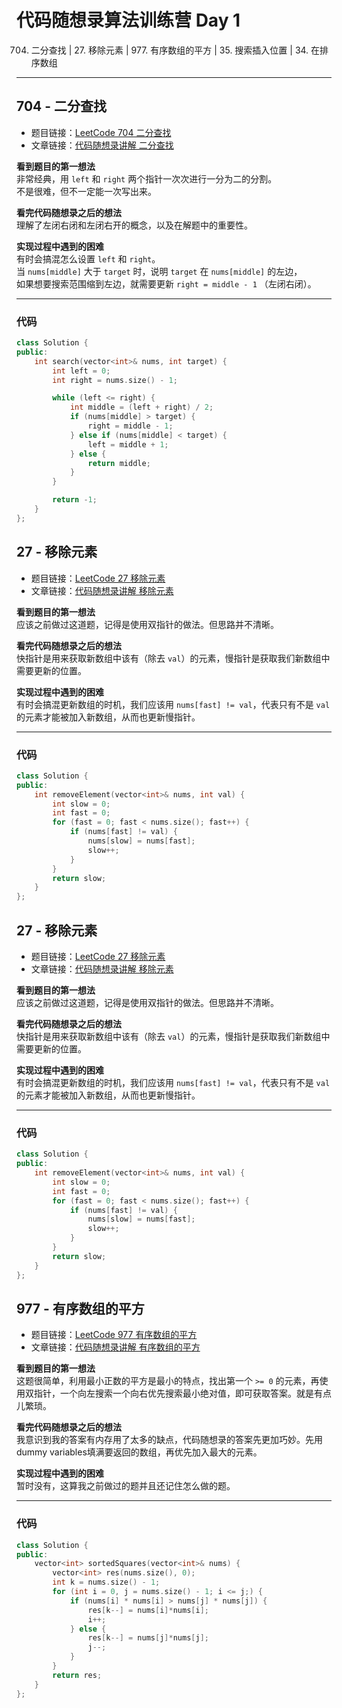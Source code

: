 # 代码随想录算法训练营 Day 1
704. 二分查找 | 27. 移除元素 | 977. 有序数组的平方 | 35. 搜索插入位置 | 34. 在排序数组

---

## 704 - 二分查找
* 题目链接：[LeetCode 704 二分查找](https://leetcode.cn/problems/binary-search/)
* 文章链接：[代码随想录讲解 二分查找](https://programmercarl.com/0704.%E4%BA%8C%E5%88%86%E6%9F%A5%E6%89%BE.html)

**看到题目的第一想法**  
非常经典，用 `left` 和 `right` 两个指针一次次进行一分为二的分割。  
不是很难，但不一定能一次写出来。

**看完代码随想录之后的想法**  
理解了左闭右闭和左闭右开的概念，以及在解题中的重要性。

**实现过程中遇到的困难**  
有时会搞混怎么设置 `left` 和 `right`。  
当 `nums[middle]` 大于 `target` 时，说明 `target` 在 `nums[middle]` 的左边，  
如果想要搜索范围缩到左边，就需要更新 `right = middle - 1` （左闭右闭）。

---

### 代码
```cpp
class Solution {
public:
    int search(vector<int>& nums, int target) {
        int left = 0;
        int right = nums.size() - 1;

        while (left <= right) {
            int middle = (left + right) / 2;
            if (nums[middle] > target) {
                right = middle - 1;
            } else if (nums[middle] < target) {
                left = middle + 1;
            } else {
                return middle;
            }
        }

        return -1;
    }
};
```

## 27 - 移除元素 
* 题目链接：[LeetCode 27 移除元素](https://leetcode.cn/problems/remove-element/)
* 文章链接：[代码随想录讲解 移除元素](https://programmercarl.com/0027.%E7%A7%BB%E9%99%A4%E5%85%83%E7%B4%A0.html)

**看到题目的第一想法**  
应该之前做过这道题，记得是使用双指针的做法。但思路并不清晰。

**看完代码随想录之后的想法**  
快指针是用来获取新数组中该有（除去 `val`）的元素，慢指针是获取我们新数组中需要更新的位置。

**实现过程中遇到的困难**  
有时会搞混更新数组的时机，我们应该用 `nums[fast] != val`，代表只有不是 `val` 的元素才能被加入新数组，从而也更新慢指针。

---

### 代码
```cpp
class Solution {
public:
    int removeElement(vector<int>& nums, int val) {
        int slow = 0;
        int fast = 0;
        for (fast = 0; fast < nums.size(); fast++) {
            if (nums[fast] != val) {
                nums[slow] = nums[fast];
                slow++;
            }
        }
        return slow;
    }
};
```

## 27 - 移除元素 
* 题目链接：[LeetCode 27 移除元素](https://leetcode.cn/problems/remove-element/)
* 文章链接：[代码随想录讲解 移除元素](https://programmercarl.com/0027.%E7%A7%BB%E9%99%A4%E5%85%83%E7%B4%A0.html)

**看到题目的第一想法**  
应该之前做过这道题，记得是使用双指针的做法。但思路并不清晰。

**看完代码随想录之后的想法**  
快指针是用来获取新数组中该有（除去 `val`）的元素，慢指针是获取我们新数组中需要更新的位置。

**实现过程中遇到的困难**  
有时会搞混更新数组的时机，我们应该用 `nums[fast] != val`，代表只有不是 `val` 的元素才能被加入新数组，从而也更新慢指针。

---

### 代码
```cpp
class Solution {
public:
    int removeElement(vector<int>& nums, int val) {
        int slow = 0;
        int fast = 0;
        for (fast = 0; fast < nums.size(); fast++) {
            if (nums[fast] != val) {
                nums[slow] = nums[fast];
                slow++;
            }
        }
        return slow;
    }
};
```

## 977 - 有序数组的平方 
* 题目链接：[LeetCode 977 有序数组的平方](https://leetcode.cn/problems/squares-of-a-sorted-array/)
* 文章链接：[代码随想录讲解 有序数组的平方](https://programmercarl.com/0977.%E6%9C%89%E5%BA%8F%E6%95%B0%E7%BB%84%E7%9A%84%E5%B9%B3%E6%96%B9.html
)

**看到题目的第一想法**  
这题很简单，利用最小正数的平方是最小的特点，找出第一个 `>= 0` 的元素，再使用双指针，一个向左搜索一个向右优先搜索最小绝对值，即可获取答案。就是有点儿繁琐。

**看完代码随想录之后的想法**  
我意识到我的答案有内存用了太多的缺点，代码随想录的答案先更加巧妙。先用dummy variables填满要返回的数组，再优先加入最大的元素。

**实现过程中遇到的困难**  
暂时没有，这算我之前做过的题并且还记住怎么做的题。

---

### 代码
```cpp
class Solution {
public:
    vector<int> sortedSquares(vector<int>& nums) {
        vector<int> res(nums.size(), 0);
        int k = nums.size() - 1;
        for (int i = 0, j = nums.size() - 1; i <= j;) {
            if (nums[i] * nums[i] > nums[j] * nums[j]) {
                res[k--] = nums[i]*nums[i];
                i++;
            } else {
                res[k--] = nums[j]*nums[j];
                j--;
            }
        }
        return res;
    }
};
```